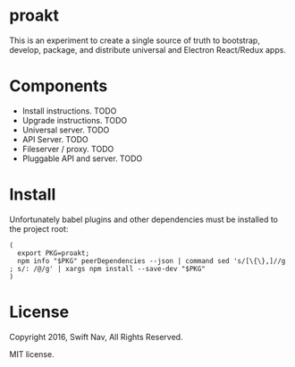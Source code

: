 # proakt

This is an experiment to create a single source of truth to bootstrap, develop, package, and distribute universal and Electron React/Redux apps.

# Components

* Install instructions. TODO
* Upgrade instructions. TODO
* Universal server. TODO
* API Server. TODO
* Fileserver / proxy. TODO
* Pluggable API and server. TODO

# Install

Unfortunately babel plugins and other dependencies must be installed to the project root:

```
(
  export PKG=proakt;
  npm info "$PKG" peerDependencies --json | command sed 's/[\{\},]//g ; s/: /@/g' | xargs npm install --save-dev "$PKG"
)
```

# License

Copyright 2016, Swift Nav, All Rights Reserved.

MIT license.
